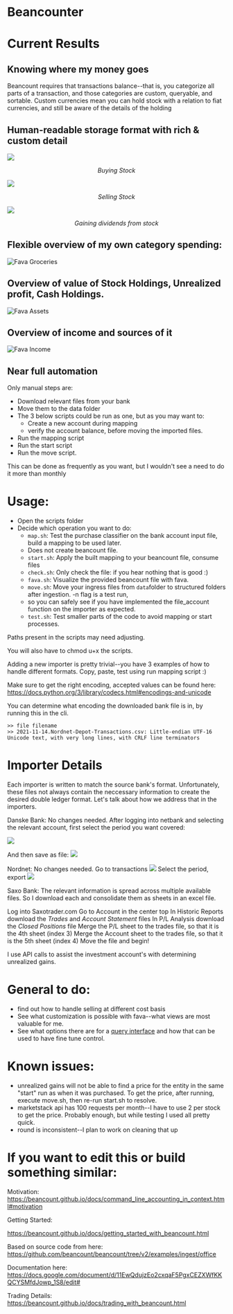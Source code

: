# Beancounter
 

# Current Results


## Knowing where my money goes

Beancount requires that transactions balance--that is, you categorize all parts of a transaction, and those 
categories are custom, queryable, and sortable. Custom currencies mean you can hold stock with a relation to fiat 
currencies, and still be aware of the details of the holding

## Human-readable storage format with rich & custom detail

![](media/beancount_buy_stock.png)
<p align=center><i>Buying Stock</i></p>

![](media/beancount_sell_stock.png)
<p align=center><i>Selling Stock</i></p>

![](media/beancount_dividend_income.png)
<p align=center><i>Gaining dividends from stock</i></p>

## Flexible overview of my own category spending:
![Fava Groceries](media/fava_groceries.png?raw=true "Fava Assets")

## Overview of value of Stock Holdings, Unrealized profit, Cash Holdings.

![Fava Assets](media/fava_assets.png?raw=true "Fava Assets")

## Overview of income and sources of it

![Fava Income](media/fava_income.png?raw=true "Fava Assets")

## Near full automation

Only manual steps are:
* Download relevant files from your bank
* Move them to the data folder
* The 3 below scripts could be run as one, but as you may want to:
    * Create a new account during mapping
    * verify the account balance, before moving the imported files.
* Run the mapping script
* Run the start script
* Run the move script.
    
This can be done as frequently as you want, but I wouldn't see a need to do it more than monthly


# Usage: 

* Open the scripts folder
* Decide which operation you want to do:
  * `map.sh`: Test the purchase classifier on the bank account input file, build a mapping to be used later. 
  * Does not create beancount file.
  * `start.sh`: Apply the built mapping to your beancount file, consume files
  * `check.sh`: Only check the file: if you hear nothing that is good :)
  * `fava.sh`: Visualize the provided beancount file with fava. 
  * `move.sh`: Move your ingress files from `data`folder to structured folders after ingestion. -n flag is a test run, 
  * so you can safely see if you have implemented the file_account function on the importer as expected. 
  * `test.sh`: Test smaller parts of the code to avoid mapping or start processes.  

Paths present in the scripts may need adjusting.

You will also have to chmod u+x the scripts. 

Adding a new importer is pretty trivial--you have 3 examples of how to handle different formats. Copy, paste, 
test using run mapping script :)

Make sure to get the right encoding, accepted values can be found here:
https://docs.python.org/3/library/codecs.html#encodings-and-unicode

You can determine what encoding the downloaded bank file is in, by running this in the cli. 
  
```
>> file filename
>> 2021-11-14.Nordnet-Depot-Transactions.csv: Little-endian UTF-16 Unicode text, with very long lines, with CRLF line terminators
```

# Importer Details

Each importer is written to match the source bank's format. Unfortunately, these files not always contain the neccessary 
information to create the desired double ledger format. Let's talk about how we address that in the importers. 

Danske Bank: No changes needed. After logging into netbank and selecting the relevant account, first select the period you want covered:
  
![](media/db_select_range.png)
  
And then save as file:
![](media/db_save.png)

Nordnet: No changes needed. 
Go to transactions 
![](media/nn_transactions.png)
Select the period, export
![](media/nn_period.png)

Saxo Bank: The relevant information is spread across multiple available files. 
So I download each and consolidate them as sheets in an excel file. 

Log into Saxotrader.com
Go to Account in the center top
In Historic Reports download the *Trades* and *Account Statement* files
In P/L Analysis download the *Closed Positions* file
Merge the P/L sheet to the trades file, so that it is the 4th sheet (index 3)
Merge the Account sheet to the trades file, so that it is the 5th sheet (index 4)
Move the file and begin!


I use API calls to assist the investment account's with determining unrealized gains. 

# General to do:
* find out how to handle selling at different cost basis
* See what customization is possible with fava--what views are most valuable for me. 
* See what options there are for a [query interface](https://beancount.github.io/docs/beancount_query_language.html) and how that can be used to have fine tune control.



# Known issues:
* unrealized gains will not be able to find a price for the entity in the same "start" run as when it was purchased. 
To get the price, after running, execute move.sh, then re-run start.sh to resolve. 
* marketstack api has 100 requests per month--I have to use 2 per stock to get the price. Probably enough, but while 
testing I used all pretty quick. 
* round is inconsistent--I plan to work on cleaning that up 


# If you want to edit this or build something similar:

Motivation:
https://beancount.github.io/docs/command_line_accounting_in_context.html#motivation

Getting Started:

https://beancount.github.io/docs/getting_started_with_beancount.html

Based on source code from here:
https://github.com/beancount/beancount/tree/v2/examples/ingest/office


Documentation here:
https://docs.google.com/document/d/11EwQdujzEo2cxqaF5PgxCEZXWfKKQCYSMfdJowp_1S8/edit#

Trading Details:
https://beancount.github.io/docs/trading_with_beancount.html